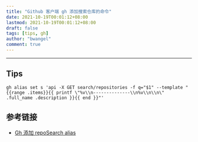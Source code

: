 ```yaml
---
title: "Github 客户端 gh 添加搜索仓库的命令"
date: 2021-10-19T00:01:12+08:00
lastmod: 2021-10-19T00:01:12+08:00
draft: false
tags: [tips, gh]
author: "bwangel"
comment: true
---
```


<!--more-->

---

## Tips

```
gh alias set s 'api -X GET search/repositories -f q="$1" --template "{{range .items}}{{ printf \"%v\\n--------------\\n%v\\n\\n\" .full_name .description }}{{ end }}"'
```

## 参考链接

+ [Gh 添加 repoSearch alias](https://github.com/cli/cli/pull/830#issuecomment-812972624)
